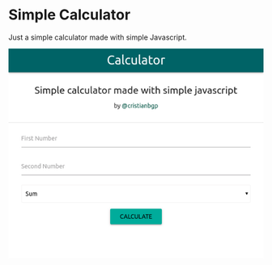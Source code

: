 # Simple Calculator

Just a simple calculator made with simple Javascript.

![Picture of the app](./__docs__/screenshot.png)